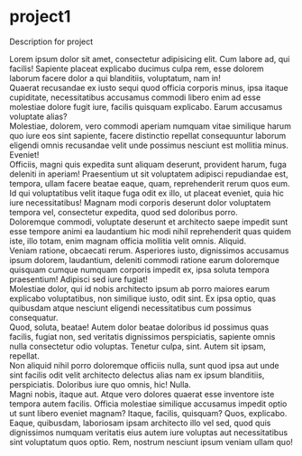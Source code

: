 # project1
Description for project 

<div>Lorem ipsum dolor sit amet, consectetur adipisicing elit. Cum labore ad, qui facilis! Sapiente placeat explicabo ducimus culpa rem, esse dolorem laborum facere dolor a qui blanditiis, voluptatum, nam in!</div>
<div>Quaerat recusandae ex iusto sequi quod officia corporis minus, ipsa itaque cupiditate, necessitatibus accusamus commodi libero enim ad esse molestiae dolore fugit iure, facilis quisquam explicabo. Earum accusamus voluptate alias?</div>
<div>Molestiae, dolorem, vero commodi aperiam numquam vitae similique harum quo iure eos sint sapiente, facere distinctio repellat consequuntur laborum eligendi omnis recusandae velit unde possimus nesciunt est mollitia minus. Eveniet!</div>
<div>Officiis, magni quis expedita sunt aliquam deserunt, provident harum, fuga deleniti in aperiam! Praesentium ut sit voluptatem adipisci repudiandae est, tempora, ullam facere beatae eaque, quam, reprehenderit rerum quos eum.</div>
<div>Id qui voluptatibus velit itaque fuga odit ex illo, ut placeat eveniet, quia hic iure necessitatibus! Magnam modi corporis deserunt dolor voluptatem tempora vel, consectetur expedita, quod sed doloribus porro.</div>
<div>Doloremque commodi, voluptate deserunt et architecto saepe impedit sunt esse tempore animi ea laudantium hic modi nihil reprehenderit quas quidem iste, illo totam, enim magnam officia mollitia velit omnis. Aliquid.</div>
<div>Veniam ratione, obcaecati rerum. Asperiores iusto, dignissimos accusamus ipsum dolorem, laudantium, deleniti commodi ratione earum doloremque quisquam cumque numquam corporis impedit ex, ipsa soluta tempora praesentium! Adipisci sed iure fugiat!</div>
<div>Molestiae dolor, qui id nobis architecto ipsum ab porro maiores earum explicabo voluptatibus, non similique iusto, odit sint. Ex ipsa optio, quas quibusdam atque nesciunt eligendi necessitatibus cum possimus consequatur.</div>
<div>Quod, soluta, beatae! Autem dolor beatae doloribus id possimus quas facilis, fugiat non, sed veritatis dignissimos perspiciatis, sapiente omnis nulla consectetur odio voluptas. Tenetur culpa, sint. Autem sit ipsam, repellat.</div>
<div>Non aliquid nihil porro doloremque officiis nulla, sunt quod ipsa aut unde sint facilis odit velit architecto delectus alias nam ex ipsum blanditiis, perspiciatis. Doloribus iure quo omnis, hic! Nulla.</div>
<div>Magni nobis, itaque aut. Atque vero dolores quaerat esse inventore iste tempora autem facilis. Officia molestiae similique accusamus impedit optio ut sunt libero eveniet magnam? Itaque, facilis, quisquam? Quos, explicabo.</div>
<div>Eaque, quibusdam, laboriosam ipsam architecto illo vel sed, quod quis dignissimos numquam veritatis eius autem iure voluptas aut necessitatibus sint voluptatum quos optio. Rem, nostrum nesciunt ipsum veniam ullam quo!</div>